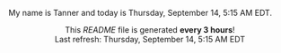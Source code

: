 My name is Tanner and today is Thursday, September 14, 5:15 AM EDT.

<p align="center">This <i>README</i> file is generated <b>every 3 hours</b>!</br>Last refresh: Thursday, September 14, 5:15 AM EDT<br /></p>
